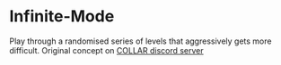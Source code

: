 # Infinite-Mode
Play through a randomised series of levels that aggressively gets more difficult.
Original concept on [COLLAR discord server](https://discord.gg/9GX4Dkb)
